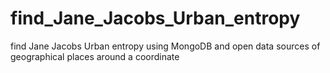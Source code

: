 # find_Jane_Jacobs_Urban_entropy
find Jane Jacobs Urban entropy using MongoDB and open data sources of geographical places around a coordinate
